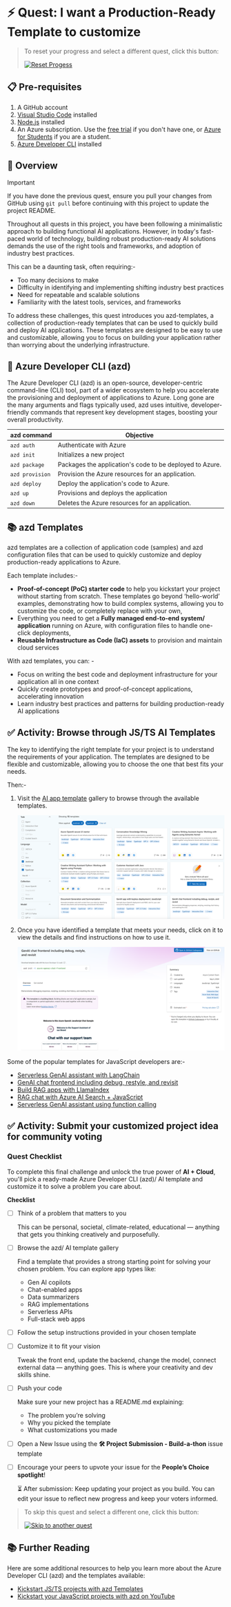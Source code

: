# ⚡️ Quest: I want a Production-Ready Template to customize

> To reset your progress and select a different quest, click this button:
>
> [![Reset Progess](https://img.shields.io/badge/Reset--Progress-ff3860?logo=mattermost)](../../issues/new?title=Reset+Quest&labels=reset-quest&body=🔄+I+want+to+reset+my+AI+learning+quest+and+start+from+the+beginning.%0A%0A**Please+wait+about+15+seconds.+Your+progress+will+be+reset,+this+issue+will+automatically+close,+and+you+will+be+taken+back+to+the+Welcome+step+to+select+a+new+quest.**)

## 📋 Pre-requisites

1. A GitHub account
2. [Visual Studio Code](https://code.visualstudio.com/) installed
3. [Node.js](https://nodejs.org/en) installed
4. An Azure subscription. Use the [free trial](https://azure.microsoft.com/free/) if you don't have one, or [Azure for Students](https://azure.microsoft.com/free/students/) if you are a student.
5. [Azure Developer CLI](https://learn.microsoft.com/en-us/azure/developer/azure-developer-cli/install-azd?tabs=winget-windows%2Cbrew-mac%2Cscript-linux&pivots=os-windows) installed

## 📝 Overview

> [!IMPORTANT]  
> If you have done the previous quest, ensure you pull your changes from GitHub using `git pull` before continuing with this project to update the project README.

Throughout all quests in this project, you have been following a minimalistic approach to building functional AI applications. However, in today's fast-paced world of technology, building robust production-ready AI solutions demands the use of the right tools and frameworks, and adoption of industry best practices.

This can be a daunting task, often requiring:-
- Too many decisions to make
- Difficulty in identifying and implementing shifting industry best practices
- Need for repeatable and scalable solutions
- Familiarity with the latest tools, services, and frameworks

To address these challenges, this quest introduces you azd-templates, a collection of production-ready templates that can be used to quickly build and deploy AI applications. These templates are designed to be easy to use and customizable, allowing you to focus on building your application rather than worrying about the underlying infrastructure.

## 🧰 Azure Developer CLI (azd)

The Azure Developer CLI (azd) is an open-source, developer-centric command-line (CLI) tool, part of a wider ecosystem to help you accelerate the provisioning and deployment of applications to Azure. Long gone are the many arguments and flags typically used, azd uses intuitive, developer-friendly commands that represent key development stages, boosting your overall productivity.

| azd command | Objective |
|-------------|-------------|
| `azd auth`  | Authenticate with Azure |
| `azd init`  | Initializes a new project |
| `azd package`  | Packages the application's code to be deployed to Azure. |
| `azd provision`  | Provision the Azure resources for an application. |
| `azd deploy`  | Deploy the application's code to Azure. |
| `azd up`    | Provisions and deploys the application |
| `azd down`  | Deletes the Azure resources for an application.

## 📚 azd Templates

azd templates are a collection of application code (samples) and azd configuration files that can be used to quickly customize and deploy production-ready applications to Azure. 

Each template includes:-
- **Proof-of-concept (PoC) starter code** to help you kickstart your project without starting from scratch. These templates go beyond ‘hello-world’ examples, demonstrating how to build complex systems, allowing you to customize the code, or completely replace with your own,
- Everything you need to get a **Fully managed end-to-end system/ application** running on Azure, with configuration files to handle one-click deployments,
- **Reusable Infrastructure as Code (IaC) assets** to provision and maintain cloud services

With azd templates, you can: -
- Focus on writing the best code and deployment infrastructure for your application all in one context
- Quickly create prototypes and proof-of-concept applications, accelerating innovation
- Learn industry best practices and patterns for building production-ready AI applications

## ✅ Activity: Browse through JS/TS AI Templates

The key to identifying the right template for your project is to understand the requirements of your application. The templates are designed to be flexible and customizable, allowing you to choose the one that best fits your needs.

Then:-
1. Visit the [AI app template](https://azure.github.io/ai-app-templates/?tags=javascript&tags=typescript) gallery to browse through the available templates.

    ![AI App templates](https://github.com/Azure-Samples/JS-AI-Build-a-thon/blob/assets/jsai-buildathon-assets/ai-templates.png?raw=true)

2. Once you have identified a template that meets your needs, click on it to view the details and find instructions on how to use it.

    ![Gen AI chat frontend templates](https://github.com/Azure-Samples/JS-AI-Build-a-thon/blob/assets/jsai-buildathon-assets/genai-chat-frontend-template.png?raw=true)

Some of the popular templates for JavaScript developers are:-
- [Serverless GenAI assistant with LangChain](https://azure.github.io/ai-app-templates/repo/azure-samples/serverless-chat-langchainjs/)
- [GenAI chat frontend including debug, restyle, and revisit](https://azure.github.io/ai-app-templates/repo/azure-samples/azure-openai-chat-frontend/)
- [Build RAG apps with LlamaIndex](https://azure.github.io/ai-app-templates/repo/azure-samples/llama-index-javascript/)
- [RAG chat with Azure AI Search + JavaScript](https://azure.github.io/ai-app-templates/repo/azure-samples/azure-search-openai-javascript/)
- [Serverless GenAI assistant using function calling](https://azure.github.io/ai-app-templates/repo/azure-samples/azure-openai-assistant-javascript/)

## ✅ Activity: Submit your customized project idea for community voting
### Quest Checklist

To complete this final challenge and unlock the true power of **AI + Cloud**, you'll pick a ready-made Azure Developer CLI (azd)/ AI template and customize it to solve a problem you care about.

**Checklist**

- [ ] Think of a problem that matters to you

    This can be personal, societal, climate-related, educational — anything that gets you thinking creatively and purposefully.

- [ ] Browse the azd/ AI template gallery

    Find a template that provides a strong starting point for solving your chosen problem. You can explore app types like:

    - Gen AI copilots
    - Chat-enabled apps
    - Data summarizers
    - RAG implementations
    - Serverless APIs
    - Full-stack web apps

- [ ] Follow the setup instructions provided in your chosen template
- [ ] Customize it to fit your vision
    
    Tweak the front end, update the backend, change the model, connect external data — anything goes. This is where your creativity and dev skills shine.

- [ ] Push your code

    Make sure your new project has a README.md explaining:

    - The problem you’re solving
    - Why you picked the template
    - What customizations you made

- [ ] Open a New Issue using the **🛠️ Project Submission - Build-a-thon** issue template
- [ ] Encourage your peers to upvote your issue for the **People’s Choice spotlight**!

    ⏳ After submission: Keep updating your project as you build. You can edit your issue to reflect new progress and keep your voters informed.
    
<!-- [![Complete Quest](https://img.shields.io/badge/Complete--Quest-ff3860?logo=esbuild)](/issues/new?title=Quest:+I+want+a+Production-Ready+Template+to+customize&labels=quest&body=🚀+I%27ve+browsed+through+the+AI+App+Template+gallery%21%0A%0A**After+you+click+on+Create+below,+wait+about+15+seconds.+This+issue+will+automatically+close,+and+the+README+will+update+with+your+next+instructions.**) -->


> To skip this quest and select a different one, click this button:
>
> [![Skip to another quest](https://img.shields.io/badge/Skip--to--another--quest-ff3860?logo=mattermost)](../../issues/new?title=Skip+quest&labels=reset-quest&body=🔄+I+want+to+reset+my+AI+learning+quest+and+start+from+the+beginning.%0A%0A**Please+wait+about+15+seconds.+Your+progress+will+be+reset,+this+issue+will+automatically+close,+and+you+will+be+taken+back+to+the+Welcome+step+to+select+a+new+quest.**)

## 📚 Further Reading

Here are some additional resources to help you learn more about the Azure Developer CLI (azd) and the templates available:

- [Kickstart JS/TS projects with azd Templates](https://techcommunity.microsoft.com/blog/azuredevcommunityblog/kickstart-projects-with-azd-templates/4295235)
- [Kickstart your JavaScript projects with azd on YouTube](https://www.youtube.com/playlist?list=PLmsFUfdnGr3zzLIPdJsfdSwymIwOsyQ9Z)

